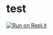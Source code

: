 # test

[![Run on Repl.it](https://repl.it/badge/github/balci58/test)](https://repl.it/github/balci58/test)
